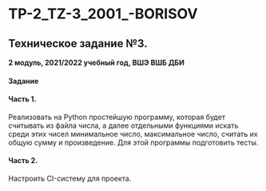 # TP-2_TZ-3_2001_-BORISOV
## Техническое задание №3.

**2 модуль, 2021/2022 учебный год, ВШЭ ВШБ ДБИ**

#### Задание
#### Часть 1.

Реализовать на Python простейшую программу, которая будет считывать из файла числа, а далее отдельными функциями искать среди этих чисел минимальное число, максимальное число, считать их общую сумму и произведение. Для этой программы подготовить тесты. 

#### Часть 2.

Настроить CI-систему для проекта.
